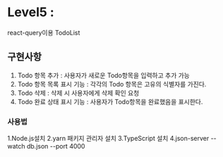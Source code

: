 # Level5 : 

react-query이용 TodoList

## 구현사항

1. Todo 항목 추가 : 사용자가 새로운 Todo항목을 입력하고 추가 가능
2. Todo 항목 목록 표시 기능 : 각각의 Todo 항목은 고유의 식별자를 가진다.
3. Todo 삭제 : 삭제 시 사용자에게 삭제 확인 요청
4. Todo 완료 상태 표시 기능 : 사용자가 Todo항목을 완료했음을 표시한다.

### 사용법

1.Node.js설치
2.yarn 패키지 관리자 설치
3.TypeScript 설치
4.json-server --watch db.json --port 4000

